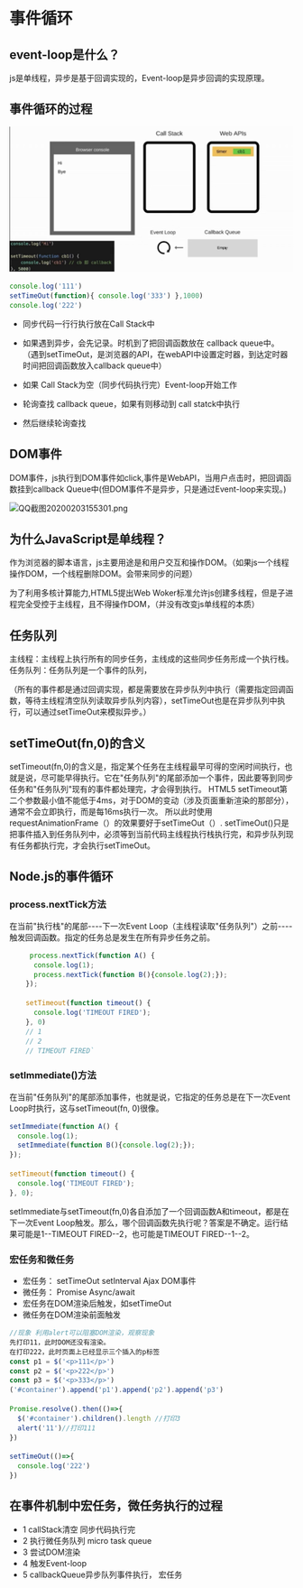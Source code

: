 # 事件循环 

## event-loop是什么？
js是单线程，异步是基于回调实现的，Event-loop是异步回调的实现原理。

## 事件循环的过程

![1599408879599.jpg](../../images/1599408879599.jpg)

```javascript
console.log('111')
setTimeOut(function){ console.log('333') },1000)
console.log('222')
```

- 同步代码一行行执行放在Call Stack中
- 如果遇到异步，会先记录。时机到了把回调函数放在 callback queue中。
    （遇到setTimeOut，是浏览器的API，在webAPI中设置定时器，到达定时器时间把回调函数放入callback queue中）

- 如果 Call Stack为空（同步代码执行完）Event-loop开始工作 
- 轮询查找 callback queue，如果有则移动到 call statck中执行
- 然后继续轮询查找

## DOM事件
  DOM事件，js执行到DOM事件如click,事件是WebAPI，当用户点击时，把回调函数挂到callback Queue中(但DOM事件不是异步，只是通过Event-loop来实现。)



![QQ截图20200203155301.png](http://www.ruanyifeng.com/blogimg/asset/2014/bg2014100802.png)


## 为什么JavaScript是单线程？

作为浏览器的脚本语言，js主要用途是和用户交互和操作DOM。（如果js一个线程操作DOM，一个线程删除DOM。会带来同步的问题）

为了利用多核计算能力,HTML5提出Web Woker标准允许js创建多线程，但是子进程完全受控于主线程，且不得操作DOM，（并没有改变js单线程的本质）

## 任务队列

主线程：主线程上执行所有的同步任务，主线成的这些同步任务形成一个执行栈。
任务队列：任务队列是一个事件的队列，

   （所有的事件都是通过回调实现，都是需要放在异步队列中执行（需要指定回调函数，等待主线程清空队列读取异步队列内容），setTimeOut也是在异步队列中执行，可以通过setTimeOut来模拟异步。）
    
## setTimeOut(fn,0)的含义
setTimeout(fn,0)的含义是，指定某个任务在主线程最早可得的空闲时间执行，也就是说，尽可能早得执行。它在"任务队列"的尾部添加一个事件，因此要等到同步任务和"任务队列"现有的事件都处理完，才会得到执行。
HTML5 setTimeout第二个参数最小值不能低于4ms，对于DOM的变动（涉及页面重新渲染的那部分），通常不会立即执行，而是每16ms执行一次。 
所以此时使用requestAnimationFrame（）的效果要好于setTimeOut（）.
setTimeOut()只是把事件插入到任务队列中，必须等到当前代码主线程执行栈执行完，和异步队列现有任务都执行完，才会执行setTimeOut。

## Node.js的事件循环 

### process.nextTick方法
在当前"执行栈"的尾部----下一次Event Loop（主线程读取"任务队列"）之前----触发回调函数。指定的任务总是发生在所有异步任务之前。

```javascript
     process.nextTick(function A() {
      console.log(1);
      process.nextTick(function B(){console.log(2);});
    });
    
    setTimeout(function timeout() {
      console.log('TIMEOUT FIRED');
    }, 0)
    // 1
    // 2
    // TIMEOUT FIRED`
```
### setImmediate()方法
在当前"任务队列"的尾部添加事件，也就是说，它指定的任务总是在下一次Event Loop时执行，这与setTimeout(fn, 0)很像。
```javascript
setImmediate(function A() {
  console.log(1);
  setImmediate(function B(){console.log(2);});
});

setTimeout(function timeout() {
  console.log('TIMEOUT FIRED');
}, 0);
```
setImmediate与setTimeout(fn,0)各自添加了一个回调函数A和timeout，都是在下一次Event Loop触发。那么，哪个回调函数先执行呢？答案是不确定。运行结果可能是1--TIMEOUT FIRED--2，也可能是TIMEOUT FIRED--1--2。

### 宏任务和微任务
- 宏任务： setTimeOut setInterval Ajax DOM事件
- 微任务： Promise Async/await
- 宏任务在DOM渲染后触发，如setTimeOut
- 微任务在DOM渲染前面触发


```javascript
//现象 利用alert可以阻塞DOM渲染，观察现象
先打印11，此时DOM还没有渲染。
在打印222，此时页面上已经显示三个插入的p标签
const p1 = $('<p>111</p>')
const p2 = $('<p>222</p>')
const p3 = $('<p>333</p>')
('#container').append('p1').append('p2').append('p3')

Promise.resolve().then(()=>{
  $('#container').children().length //打印3
  alert('11')//打印111 
})

setTimeOut(()=>{
  console.log('222')
})
```

## 在事件机制中宏任务，微任务执行的过程

- 1 callStack清空 同步代码执行完
- 2 执行微任务队列 micro task queue
- 3 尝试DOM渲染 
- 4 触发Event-loop
- 5 callbackQueue异步队列事件执行， 宏任务